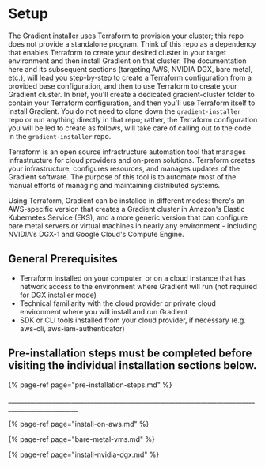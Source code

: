 # Setup

The Gradient installer uses Terraform to provision your cluster; this repo does not provide a standalone program. Think of this repo as a dependency that enables Terraform to create your desired cluster in your target environment and then install Gradient on that cluster. The documentation here and its subsequent sections \(targeting AWS, NVIDIA DGX, bare metal, etc.\), will lead you step-by-step to create a Terraform configuration from a provided base configuration, and then to use Terraform to create your Gradient cluster. In brief, you'll create a dedicated gradient-cluster folder to contain your Terraform configuration, and then you'll use Terraform itself to install Gradient. You do not need to clone down the `gradient-installer` repo or run anything directly in that repo; rather, the Terraform configuration you will be led to create as follows, will take care of calling out to the code in the `gradient-installer` repo.

Terraform is an open source infrastructure automation tool that manages infrastructure for cloud providers and on-prem solutions. Terraform creates your infrastructure, configures resources, and manages updates of the Gradient software. The purpose of this tool is to automate most of the manual efforts of managing and maintaining distributed systems.

Using Terraform, Gradient can be installed in different modes: there's an AWS-specific version that creates a Gradient cluster in Amazon's Elastic Kubernetes Service \(EKS\), and a more generic version that can configure bare metal servers or virtual machines in nearly any environment - including NVIDIA's DGX-1 and Google Cloud's Compute Engine.

## General Prerequisites

* Terraform installed on your computer, or on a cloud instance that has network access to the environment where Gradient will run \(not required for DGX installer mode\)
* Technical familiarity with the cloud provider or private cloud environment where you will install and run Gradient
* SDK or CLI tools installed from your cloud provider, if necessary \(e.g. aws-cli, aws-iam-authenticator\)

## Pre-installation steps must be completed before visiting the individual installation sections below.

{% page-ref page="pre-installation-steps.md" %}

\_\_\_\_\_\_\_\_\_\_\_\_\_\_\_\_\_\_\_\_\_\_\_\_\_\_\_\_\_\_\_\_\_\_\_\_\_\_\_\_\_\_\_\_\_\_\_\_\_\_\_\_\_\_\_\_\_\_\_\_\_\_\_\_\_\_\_\_\_\_\_\_\_\_\_\_\_\_\_\_\_\_\_\_\_\_\_\_\_\_\_\_\_\_\_\_\_\_\_\_

{% page-ref page="install-on-aws.md" %}

{% page-ref page="bare-metal-vms.md" %}

{% page-ref page="install-nvidia-dgx.md" %}


